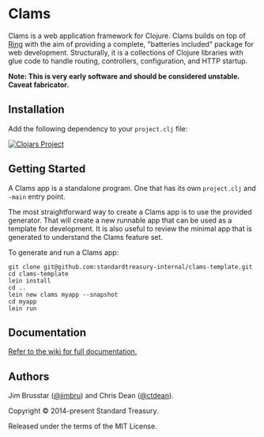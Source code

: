 # Clams

Clams is a web application framework for Clojure. Clams builds on top of
[Ring](https://github.com/ring-clojure/ring) with the aim of providing a
complete, "batteries included" package for web development. Structurally, it is
a collections of Clojure libraries with glue code to handle routing, controllers,
configuration, and HTTP startup.

**Note: This is very early software and should be considered unstable. Caveat
fabricator.**

## Installation

Add the following dependency to your `project.clj` file:

[![Clojars Project](http://clojars.org/clams/latest-version.svg)](http://clojars.org/clams)

## Getting Started

A Clams app is a standalone program. One that has its own `project.clj` and
`-main` entry point.

The most straightforward way to create a Clams app is to use the provided
generator. That will create a new runnable app that can be used as a template
for development. It is also useful to review the minimal app that is generated
to understand the Clams feature set.

To generate and run a Clams app:

    git clone git@github.com:standardtreasury-internal/clams-template.git
    cd clams-template
    lein install
    cd ..
    lein new clams myapp --snapshot
    cd myapp
    lein run

## Documentation

[Refer to the wiki for full documentation.](https://github.com/standardtreasury-internal/clams/wiki)

## Authors

Jim Brusstar ([@jimbru](https://github.com/jimbru)) and Chris Dean ([@ctdean](https://github.com/ctdean)).

Copyright © 2014-present Standard Treasury.

Released under the terms of the MIT License.
